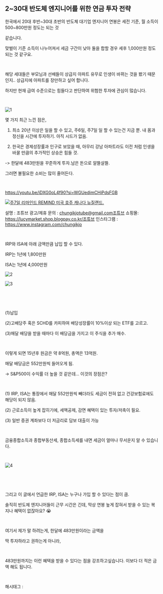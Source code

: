 ## 2~30대 반도체 엔지니어를 위한 연금 투자 전략

한국에서 20대 후반~30대 초반의 반도체 대기업 엔지니어 연봉은 세전 기준, 월 소득이 500~800만원 정도는 되는 것 

같습니다.

맞벌이 기준 소득이 나누어져서 세금 구간이 낮아 둘을 합할 경우 세후 1,000만원 정도 되는 것 같구요.

​

해당 세대들은 부모님과 선배들이 상급지 아파트 유무로 인생이 바뀌는 것을 봤기 때문인지.. 상급지에 아파트를 장만하고 싶어 합니다.

하지만 현재 급여 수준으로는 힘들다고 판단하여 위험한 투자에 관심이 많습니다.

​

![1](/asset/img/223451120207/1.png)

몇 가지 최근 느낀 점은,

1. 최소 20년 이상은 일을 할 수 있고, 주6일, 주7일 일 할 수 있는건 지금 뿐. 내 몸과 정신을 시간에 투자하기. 아직 시드가 없음.

2. 한국은 경제성장률과 인구로 보았을 때, 아무리 강남 아파트라도 이전 처럼 인생을 바꿀 만큼의 추가적인 상승은 힘들 것.

-> 한달에 483만원을 꾸준하게 투자.남은 돈으로 알뜰살뜰.

그러면 불필요한 소비는 많이 줄어든다.

​

https://youtu.be/iDXG0oL4f90?si=WGUedimCHiPdsFGB

[![주7일 리마인드 REMIND 미국 호주 캐나다 뉴질랜드.](https://i.ytimg.com/vi/iDXG0oL4f90/hqdefault.jpg)](https://youtu.be/iDXG0oL4f90?si=WGUedimCHiPdsFGB)

설명 : 조튜브 광고/제휴 문의 : chungikjotube@gmail.com조튜브 쇼핑몰: https://lucymarket.shop.blogpay.co.kr/조튜브 인스타그램 : https://www.instagram.com/chungikjo

​

IRP와 ISA에 아래 금액만큼 납입 할 수 있다.

IRP는 1년에 1,800만원

​ISA는 1년에 4,000만원

![2](/asset/img/223451120207/2.png)

![3](/asset/img/223451120207/3.png)

​

​

(1)납입

(2)고배당주 혹은 SCHD를 카피하여 배당성장률이 10%이상 되는 ETF를 고르고.

​(3)매달 배당을 받을 때마다 이 배당금을 가지고 이 주식을 추가 매수.

​

이렇게 되면 15년후 원금은 약 8억원, 총액은 13억원.

매달 배당금은 552만원씩 들어오게 됨.

-> S&P500이 수익률 더 높을 것 같은데… 이것의 장점은?

​

(1) IRP, ISA는 통장에서 매달 552만원씩 빼더라도 세금이 전혀 없고 건강보험료에도 해당이 되지 않음.

(2) 근로소득이 높게 잡히기에, 세액공제, 감면 혜택이 있는 투자/저축이 필요.

(3) 일반 증권 계좌보다 더 저금리로 담보 대출이 가능

​

금융종합소득과 종합부동산세, 종합소득세를 내면 세금이 얼마나 무서운지 알 수 있습니다.

​

![4](/asset/img/223451120207/4.png)

​

​

​그리고 이 글에서 언급한 IRP, ISA는 누구나 가입 할 수 있다는 점이 큼.

솔직히 반도체 엔지니어들이 근무 시간은 긴데, 막상 연봉 높게 잡혀서 받을 수 있는 복지나 혜택이 없잖아요? 😭

​

여기서 제가 말 하려는게, 한달에 483만원이라는 금액을

딱 투자하라고 권하는게 아니라,

​

483만원까지는 이런 혜택을 받을 수 있다는 점을 강조하고싶습니다. 이보다 더 적은 금액 해도 됩니다.

​

 해시태그 : 